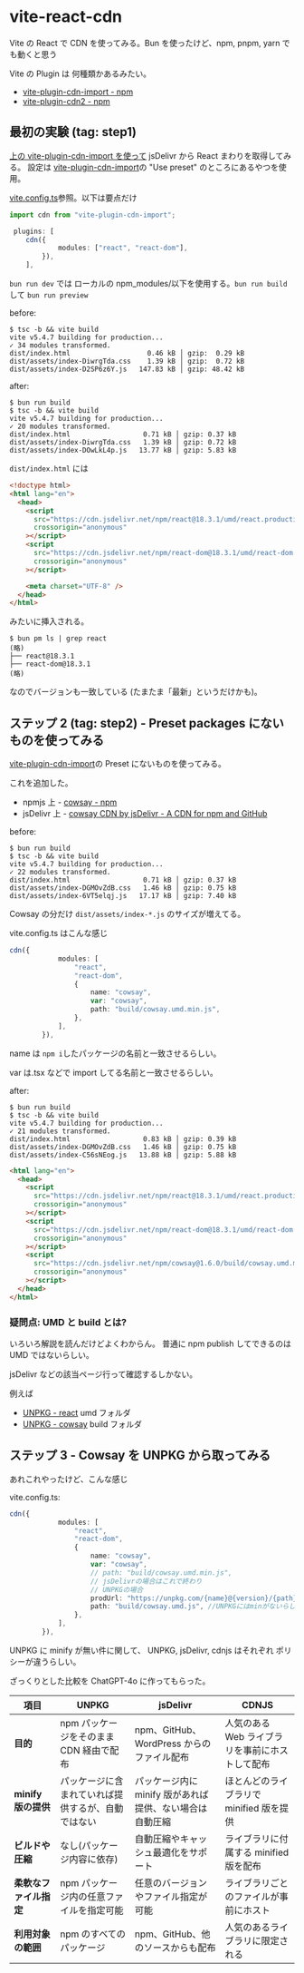 # vite-react-cdn

Vite の React で CDN を使ってみる。Bun を使ったけど、npm, pnpm, yarn でも動くと思う

Vite の Plugin は 何種類かあるみたい。

- [vite-plugin-cdn-import - npm](https://www.npmjs.com/package/vite-plugin-cdn-import)
- [vite-plugin-cdn2 - npm](https://www.npmjs.com/package/vite-plugin-cdn2)

## 最初の実験 (tag: step1)

[上の vite-plugin-cdn-import を使って](https://www.npmjs.com/package/vite-plugin-cdn-import) jsDelivr から React まわりを取得してみる。
設定は [vite-plugin-cdn-import](https://www.npmjs.com/package/vite-plugin-cdn-import)の "Use preset" のところにあるやつを使用。

[vite.config.ts](vite.config.ts)参照。以下は要点だけ

```typescript
import cdn from "vite-plugin-cdn-import";

 plugins: [
  	cdn({
			modules: ["react", "react-dom"],
		}),
	],
```

`bun run dev` では ローカルの npm_modules/以下を使用する。`bun run build` して `bun run preview`

before:

```console
$ tsc -b && vite build
vite v5.4.7 building for production...
✓ 34 modules transformed.
dist/index.html                   0.46 kB │ gzip:  0.29 kB
dist/assets/index-DiwrgTda.css    1.39 kB │ gzip:  0.72 kB
dist/assets/index-D2SP6z6Y.js   147.83 kB │ gzip: 48.42 kB
```

after:

```console
$ bun run build
$ tsc -b && vite build
vite v5.4.7 building for production...
✓ 20 modules transformed.
dist/index.html                  0.71 kB │ gzip: 0.37 kB
dist/assets/index-DiwrgTda.css   1.39 kB │ gzip: 0.72 kB
dist/assets/index-DOwLkL4p.js   13.77 kB │ gzip: 5.83 kB
```

`dist/index.html` には

```html
<!doctype html>
<html lang="en">
  <head>
    <script
      src="https://cdn.jsdelivr.net/npm/react@18.3.1/umd/react.production.min.js"
      crossorigin="anonymous"
    ></script>
    <script
      src="https://cdn.jsdelivr.net/npm/react-dom@18.3.1/umd/react-dom.production.min.js"
      crossorigin="anonymous"
    ></script>

    <meta charset="UTF-8" />
  </head>
</html>
```

みたいに挿入される。

```console
$ bun pm ls | grep react
(略)
├── react@18.3.1
├── react-dom@18.3.1
(略)
```

なのでバージョンも一致している (たまたま「最新」というだけかも)。

## ステップ 2 (tag: step2) - Preset packages にないものを使ってみる

[vite-plugin-cdn-import](https://www.npmjs.com/package/vite-plugin-cdn-import)の Preset にないものを使ってみる。

これを追加した。

- npmjs 上 - [cowsay - npm](https://www.npmjs.com/package/cowsay)
- jsDelivr 上 - [cowsay CDN by jsDelivr - A CDN for npm and GitHub](https://www.jsdelivr.com/package/npm/cowsay)

before:

```console
$ bun run build
$ tsc -b && vite build
vite v5.4.7 building for production...
✓ 22 modules transformed.
dist/index.html                  0.71 kB │ gzip: 0.37 kB
dist/assets/index-DGMOvZdB.css   1.46 kB │ gzip: 0.75 kB
dist/assets/index-6VT5elqj.js   17.17 kB │ gzip: 7.40 kB
```

Cowsay の分だけ `dist/assets/index-*.js` のサイズが増えてる。

vite.config.ts はこんな感じ

```typescript
cdn({
			modules: [
				"react",
				"react-dom",
				{
					name: "cowsay",
					var: "cowsay",
					path: "build/cowsay.umd.min.js",
				},
			],
		}),
```

name は `npm i`したパッケージの名前と一致させるらしい。

var は.tsx などで import してる名前と一致させるらしい。

after:

```
$ bun run build
$ tsc -b && vite build
vite v5.4.7 building for production...
✓ 21 modules transformed.
dist/index.html                  0.83 kB │ gzip: 0.39 kB
dist/assets/index-DGMOvZdB.css   1.46 kB │ gzip: 0.75 kB
dist/assets/index-C56sNEog.js   13.88 kB │ gzip: 5.88 kB
```

```html
<html lang="en">
  <head>
    <script
      src="https://cdn.jsdelivr.net/npm/react@18.3.1/umd/react.production.min.js"
      crossorigin="anonymous"
    ></script>
    <script
      src="https://cdn.jsdelivr.net/npm/react-dom@18.3.1/umd/react-dom.production.min.js"
      crossorigin="anonymous"
    ></script>
    <script
      src="https://cdn.jsdelivr.net/npm/cowsay@1.6.0/build/cowsay.umd.min.js"
      crossorigin="anonymous"
    ></script>
  </head>
</html>
```

### 疑問点: UMD と build とは?

いろいろ解説を読んだけどよくわからん。
普通に npm publish してできるのは UMD ではないらしい。

jsDelivr などの該当ページ行って確認するしかない。

例えば

- [UNPKG - react](https://unpkg.com/browse/react@18.3.1/) umd フォルダ
- [UNPKG - cowsay](https://www.unpkg.com/browse/cowsay@1.6.0/) build フォルダ

## ステップ 3 - Cowsay を UNPKG から取ってみる

あれこれやったけど、こんな感じ

vite.config.ts:

```typescript
cdn({
			modules: [
				"react",
				"react-dom",
				{
					name: "cowsay",
					var: "cowsay",
					// path: "build/cowsay.umd.min.js",
					// jsDelivrの場合はこれで終わり
					// UNPKGの場合
					prodUrl: "https://unpkg.com/{name}@{version}/{path}",
					path: "build/cowsay.umd.js", //UNPKGにはminがないらしい
				},
			],
		}),
```

UNPKG に minify が無い件に関して、
UNPKG, jsDelivr, cdnjs はそれぞれ
ポリシーが違うらしい。

ざっくりとした比較を ChatGPT-4o に作ってもらった。

| 項目                   | UNPKG                                              | jsDelivr                                                 | CDNJS                                           |
| ---------------------- | -------------------------------------------------- | -------------------------------------------------------- | ----------------------------------------------- |
| **目的**               | npm パッケージをそのまま CDN 経由で配布            | npm、GitHub、WordPress からのファイル配布                | 人気のある Web ライブラリを事前にホストして配布 |
| **minify 版の提供**    | パッケージに含まれていれば提供するが、自動ではない | パッケージ内に minify 版があれば提供、ない場合は自動圧縮 | ほとんどのライブラリで minified 版を提供        |
| **ビルドや圧縮**       | なし(パッケージ内容に依存)                         | 自動圧縮やキャッシュ最適化をサポート                     | ライブラリに付属する minified 版を配布          |
| **柔軟なファイル指定** | npm パッケージ内の任意ファイルを指定可能           | 任意のバージョンやファイル指定が可能                     | ライブラリごとのファイルが事前にホスト          |
| **利用対象の範囲**     | npm のすべてのパッケージ                           | npm、GitHub、他のソースからも配布                        | 人気のあるライブラリに限定される                |
